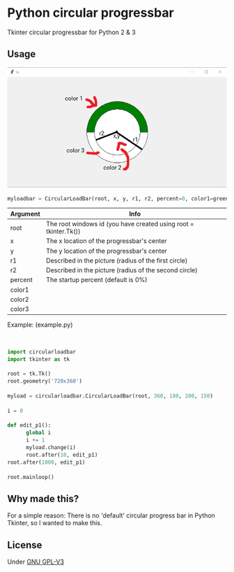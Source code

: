 # Python circular progressbar
Tkinter circular progressbar for Python 2 &amp; 3
## Usage
![alt](https://raw.githubusercontent.com/raspiduino/pythoncircularprogressbar/main/config.png)
```python
myloadbar = CircularLoadBar(root, x, y, r1, r2, percent=0, color1=green, color2=white, color3=white
```
|Argument|Info|
|--------|----|
|root|The root windows id (you have created using root = tkinter.Tk())|
|x|The x location of the progressbar's center|
|y|The y location of the progressbar's center|
|r1|Described in the picture (radius of the first circle)|
|r2|Described in the picture (radius of the second circle)|
|percent|The startup percent (default is 0%)|
|color1||Color of the first circle (default is green)|
|color2||Color of the second circle (default is white)|
|color3||Color of the third circle (default is white)|

<p>Example: (example.py)</p><br>

```python
import circularloadbar
import tkinter as tk

root = tk.Tk()
root.geometry('720x360')

myload = circularloadbar.CircularLoadBar(root, 360, 180, 200, 150)

i = 0

def edit_p1():
	  global i
	  i += 1
	  myload.change(i)
	  root.after(10, edit_p1)
root.after(1000, edit_p1)

root.mainloop()
```

## Why made this?
<p>For a simple reason: There is no 'default' circular progress bar in Python Tkinter, so I wanted to make this.</p>

## License
<p>Under <a href="https://github.com/raspiduino/pythoncircularprogressbar/blob/main/LICENSE">GNU GPL-V3</a></p>

